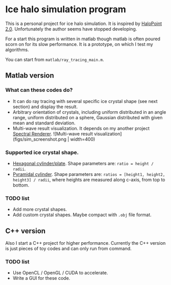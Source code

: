# Ice halo simulation program

This is a personal project for ice halo simulation. It is inspired by
[HaloPoint 2.0](https://www.ursa.fi/blogi/ice-crystal-halos/author/moriikon/). Unfortunately
the author seems have stopped developing.

For a start this program is written in matlab though matlab is often poured scorn on for its
slow performance. It is a prototype, on which I test my algorithms.

You can start from `matlab/ray_tracing_main.m`.

## Matlab version

### What can these codes do?

* It can do ray tracing with several specific ice crystal shape (see next section) and display the result.
* Arbitrary orientation of crystals, including uniform distributed in an angle range, uniform distributed on a sphere,
  Gaussian distributed with given mean and standard deviation.
* Multi-wave result visualization. It depends on my another project [Spectral Renderer](https://github.com/LoveDaisy/spec_render).
![Multi-wave result visualization](figs/sim_screenshot.png | width=400)

### Supported ice crystal shape.

* [Hexagonal cylinder/plate](https://www.atoptics.co.uk/halo/platcol.htm). 
  Shape parameters are: `ratio = height / radii`.
* [Pyramidal cylinder](https://www.atoptics.co.uk/halo/crystpyr.htm). 
  Shape parameters are: `ratios = [height1, height2, height3] / radii`, 
  where heights are measured along c-axis, from top to bottom.

### TODO list

* Add more crystal shapes.
* Add custom crystal shapes. Maybe compact with `.obj` file format.

## C++ version

Also I start a C++ project for higher performance. Currently the C++ version is just 
pieces of toy codes and can only run from command.

### TODO list

* Use OpenCL / OpenGL / CUDA to accelerate.
* Write a GUI for these code.
